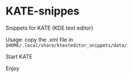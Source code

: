 # KATE-snippes
Snippets for KATE (KDE text editor)

Usage: copy the .xml file in `$HOME/.local/share/ktexteditor_snippets/data/`

Start KATE

Enjoy
